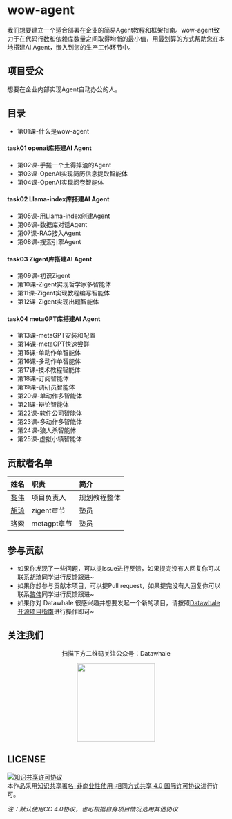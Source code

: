 # wow-agent

我们想要建立一个适合部署在企业的简易Agent教程和框架指南。wow-agent致力于在代码行数和依赖库数量之间取得均衡的最小值，用最划算的方式帮助您在本地搭建AI Agent，嵌入到您的生产工作环节中。

## 项目受众

想要在企业内部实现Agent自动办公的人。

## 目录

- 第01课-什么是wow-agent
#### task01 openai库搭建AI Agent
- 第02课-手搓一个土得掉渣的Agent
- 第03课-OpenAI实现简历信息提取智能体
- 第04课-OpenAI实现阅卷智能体
#### task02 Llama-index库搭建AI Agent
- 第05课-用Llama-index创建Agent
- 第06课-数据库对话Agent
- 第07课-RAG接入Agent
- 第08课-搜索引擎Agent
#### task03 Zigent库搭建AI Agent
- 第09课-初识Zigent
- 第10课-Zigent实现哲学家多智能体
- 第11课-Zigent实现教程编写智能体
- 第12课-Zigent实现出题智能体
#### task04 metaGPT库搭建AI Agent
- 第13课-metaGPT安装和配置
- 第14课-metaGPT快速尝鲜
- 第15课-单动作单智能体
- 第16课-多动作单智能体
- 第17课-技术教程智能体
- 第18课-订阅智能体
- 第19课-调研员智能体
- 第20课-单动作多智能体
- 第21课-辩论智能体
- 第22课-软件公司智能体
- 第23课-多动作多智能体
- 第24课-狼人杀智能体
- 第25课-虚拟小镇智能体




## 贡献者名单

| 姓名 | 职责 | 简介 |
| :----| :---- | :---- |
| [黎伟](https://github.com/omige) | 项目负责人 | 规划教程整体 |
| [胡琦](https://github.com/hu-qi) | zigent章节 | 塾员 |
| 珞索 | metagpt章节 | 塾员 | 


## 参与贡献

- 如果你发现了一些问题，可以提Issue进行反馈，如果提完没有人回复你可以联系[胡琦](https://github.com/hu-qi)同学进行反馈跟进~
- 如果你想参与贡献本项目，可以提Pull request，如果提完没有人回复你可以联系[黎伟](https://github.com/omige)同学进行反馈跟进~
- 如果你对 Datawhale 很感兴趣并想要发起一个新的项目，请按照[Datawhale开源项目指南](https://github.com/datawhalechina/DOPMC/blob/main/GUIDE.md)进行操作即可~

## 关注我们

<div align=center>
<p>扫描下方二维码关注公众号：Datawhale</p>
<img src="https://raw.githubusercontent.com/datawhalechina/pumpkin-book/master/res/qrcode.jpeg" width = "180" height = "180">
</div>

## LICENSE

<a rel="license" href="http://creativecommons.org/licenses/by-nc-sa/4.0/"><img alt="知识共享许可协议" style="border-width:0" src="https://img.shields.io/badge/license-CC%20BY--NC--SA%204.0-lightgrey" /></a><br />本作品采用<a rel="license" href="http://creativecommons.org/licenses/by-nc-sa/4.0/">知识共享署名-非商业性使用-相同方式共享 4.0 国际许可协议</a>进行许可。

*注：默认使用CC 4.0协议，也可根据自身项目情况选用其他协议*

